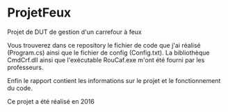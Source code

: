 # ProjetFeux
Projet de DUT de gestion d'un carrefour à feux 

Vous trouverez dans ce repository le fichier de code que j'ai réalisé (Program.cs) ainsi que le fichier de config (Config.txt).
La bibliothèque CmdCrf.dll ainsi que l'exécutable RouCaf.exe m'ont été fourni par les professeurs.

Enfin le rapport contient les informations sur le projet et le fonctionnement du code.

Ce projet a été réalisé en 2016
